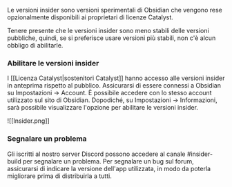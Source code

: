 Le versioni insider sono versioni sperimentali di Obsidian che vengono rese opzionalmente disponibili ai proprietari di licenze Catalyst.

Tenere presente che le versioni insider sono meno stabili delle versioni pubbliche, quindi, se si preferisce usare versioni più stabili, non c'è alcun obbligo di abilitarle.

### Abilitare le versioni insider

I [[Licenza Catalyst|sostenitori Catalyst]] hanno accesso alle versioni insider in anteprima rispetto al pubblico. Assicurarsi di essere connessi a Obsidian su Impostazioni → Account. È possibile accedere con lo stesso account utilizzato sul sito di Obsidian. Dopodiché, su Impostazioni → Informazioni, sarà possibile visualizzare l'opzione per abilitare le versioni insider.

![[Insider.png]]

### Segnalare un problema

Gli iscritti al nostro server Discord possono accedere al canale #insider-build per segnalare un problema. Per segnalare un bug sul forum, assicurarsi di indicare la versione dell'app utilizzata, in modo da poterla migliorare prima di distribuirla a tutti.